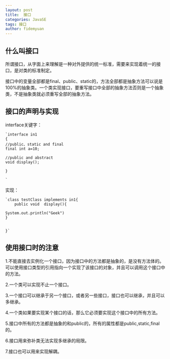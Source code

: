 ```yaml
---
layout: post
title:  接口
categories: JavaSE
tags: 接口
author: fidemyuan
---
```


## 什么叫接口

所谓接口，从字面上来理解是一种对外提供的统一标准，需要来实现着统一的接口，是对类的标准制定。

接口中的变量全部都是final、public、static的，方法全部都是抽象方法可以说是100%的抽象类。一个类实现接口，要重写接口中全部的抽象方法否则是一个抽象类，不是抽象类就必须重写全部的抽象方法。

## 接口的声明与实现

interface关键字：

	`interface in1
	{
	//public、static and final
	final int a=10;
	
	//public and abstract
	void display();
	
	}
	
	`
实现：

	`class testClass implements in1{
		public void  display(){
	
	System.out.println("Geek")
	}
	
	
	}`


## 使用接口时的注意

1.不能直接去实例化一个接口，因为接口中的方法都是抽象的，是没有方法体的。可以使用接口类型的引用指向一个实现了该接口的对象，并且可以调用这个接口中的方法。

2.一个类可以实现不止一个接口。

3.一个接口可以继承于另一个接口，或者另一些接口，接口也可以继承，并且可以多继承。

4.一个类如果要实现某个接口的话，那么它必须要实现这个接口中的所有方法。

5.接口中所有的方法都是抽象的和public的，所有的属性都是public,static,final的。

6.接口用来弥补类无法实现多继承的局限。

7.接口也可以用来实现解耦。

